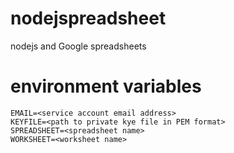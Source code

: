 nodejspreadsheet
================

nodejs and Google spreadsheets

# environment variables

```
EMAIL=<service account email address>
KEYFILE=<path to private kye file in PEM format>
SPREADSHEET=<spreadsheet name>
WORKSHEET=<worksheet name>
```
